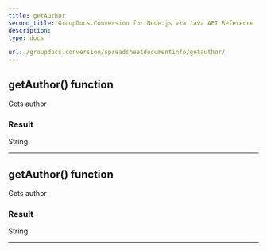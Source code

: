 ```yaml
---
title: getAuthor
second_title: GroupDocs.Conversion for Node.js via Java API Reference
description: 
type: docs

url: /groupdocs.conversion/spreadsheetdocumentinfo/getauthor/
---
```


## getAuthor()  function
Gets author

### Result
String


---


## getAuthor()  function
Gets author

### Result
String


---


